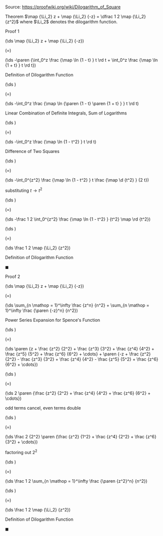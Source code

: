 # 

Source: https://proofwiki.org/wiki/Dilogarithm_of_Square

Theorem
$\map {\Li_2} z + \map {\Li_2} {-z} = \dfrac 1 2 \map {\Li_2} {z^2}$
where $\Li_2$ denotes the dilogarithm function.


Proof 1













\(\ds \map {\Li_2} z + \map {\Li_2} {-z}\)

\(=\)







\(\ds -\paren {\int_0^z \frac {\map \ln {1 - t} } t \rd t + \int_0^z \frac {\map \ln {1 + t} } t \rd t}\)





Definition of Dilogarithm Function














\(\ds \)

\(=\)







\(\ds -\int_0^z \frac {\map \ln {\paren {1 - t} \paren {1 + t} } } t \rd t\)





Linear Combination of Definite Integrals, Sum of Logarithms














\(\ds \)

\(=\)







\(\ds -\int_0^z \frac {\map \ln {1 - t^2} } t \rd t\)





Difference of Two Squares














\(\ds \)

\(=\)







\(\ds -\int_0^{z^2} \frac {\map \ln {1 - t^2} } t \frac {\map \d {t^2} } {2 t}\)





substituting $t \to t^2$














\(\ds \)

\(=\)







\(\ds -\frac 1 2 \int_0^{z^2} \frac {\map \ln {1 - t^2} } {t^2} \map \rd {t^2}\)




















\(\ds \)

\(=\)







\(\ds \frac 1 2 \map {\Li_2} {z^2}\)





Definition of Dilogarithm Function



$\blacksquare$


Proof 2













\(\ds \map {\Li_2} z + \map {\Li_2} {-z}\)

\(=\)







\(\ds \sum_{n \mathop = 1}^\infty \frac {z^n} {n^2} + \sum_{n \mathop = 1}^\infty \frac {\paren {-z}^n} {n^2}\)





Power Series Expansion for Spence's Function














\(\ds \)

\(=\)







\(\ds \paren {z + \frac {z^2} {2^2} + \frac {z^3} {3^2} + \frac {z^4} {4^2} + \frac {z^5} {5^2} + \frac {z^6} {6^2} + \cdots} + \paren {-z + \frac {z^2} {2^2} - \frac {z^3} {3^2} + \frac {z^4} {4^2} - \frac {z^5} {5^2} + \frac {z^6} {6^2} + \cdots}\)




















\(\ds \)

\(=\)







\(\ds 2 \paren {\frac {z^2} {2^2} + \frac {z^4} {4^2} + \frac {z^6} {6^2} + \cdots}\)





odd terms cancel, even terms double














\(\ds \)

\(=\)







\(\ds \frac 2 {2^2} \paren {\frac {z^2} {1^2} + \frac {z^4} {2^2} + \frac {z^6} {3^2} + \cdots}\)





factoring out $2^2$














\(\ds \)

\(=\)







\(\ds \frac 1 2 \sum_{n \mathop = 1}^\infty \frac {\paren {z^2}^n} {n^2}\)




















\(\ds \)

\(=\)







\(\ds \frac 1 2 \map {\Li_2} {z^2}\)





Definition of Dilogarithm Function



$\blacksquare$





